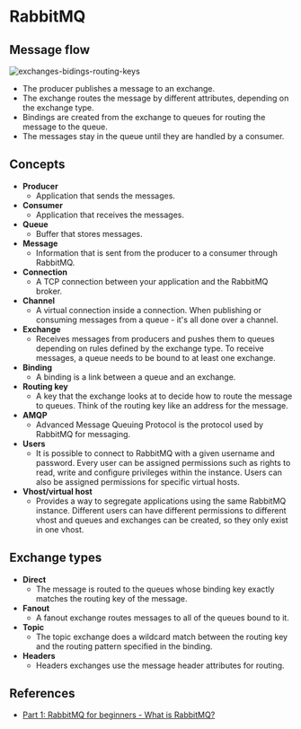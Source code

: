 # RabbitMQ

## Message flow
![exchanges-bidings-routing-keys](https://github.com/wuyichen24/system-design-knowledge/assets/8989447/733d4a95-7a70-4c6c-92ab-a2878aebd0ca)

- The producer publishes a message to an exchange.
- The exchange routes the message by different attributes, depending on the exchange type.
- Bindings are created from the exchange to queues for routing the message to the queue.
- The messages stay in the queue until they are handled by a consumer.

## Concepts
- **Producer**
   - Application that sends the messages.
- **Consumer**
   - Application that receives the messages.
- **Queue**
   - Buffer that stores messages.
- **Message**
   - Information that is sent from the producer to a consumer through RabbitMQ.
- **Connection**
   - A TCP connection between your application and the RabbitMQ broker.
- **Channel**
   - A virtual connection inside a connection. When publishing or consuming messages from a queue - it's all done over a channel.
- **Exchange**
   - Receives messages from producers and pushes them to queues depending on rules defined by the exchange type. To receive messages, a queue needs to be bound to at least one exchange.
- **Binding**
   - A binding is a link between a queue and an exchange.
- **Routing key**
   - A key that the exchange looks at to decide how to route the message to queues. Think of the routing key like an address for the message.
- **AMQP**
   - Advanced Message Queuing Protocol is the protocol used by RabbitMQ for messaging.
- **Users**
   - It is possible to connect to RabbitMQ with a given username and password. Every user can be assigned permissions such as rights to read, write and configure privileges within the instance. Users can also be assigned permissions for specific virtual hosts.
- **Vhost/virtual host**
   - Provides a way to segregate applications using the same RabbitMQ instance. Different users can have different permissions to different vhost and queues and exchanges can be created, so they only exist in one vhost.

## Exchange types
- **Direct**
   - The message is routed to the queues whose binding key exactly matches the routing key of the message.
- **Fanout**
   - A fanout exchange routes messages to all of the queues bound to it.
- **Topic**
   - The topic exchange does a wildcard match between the routing key and the routing pattern specified in the binding.
- **Headers**
   - Headers exchanges use the message header attributes for routing.

## References
- [Part 1: RabbitMQ for beginners - What is RabbitMQ?](https://www.cloudamqp.com/blog/part1-rabbitmq-for-beginners-what-is-rabbitmq.html)
